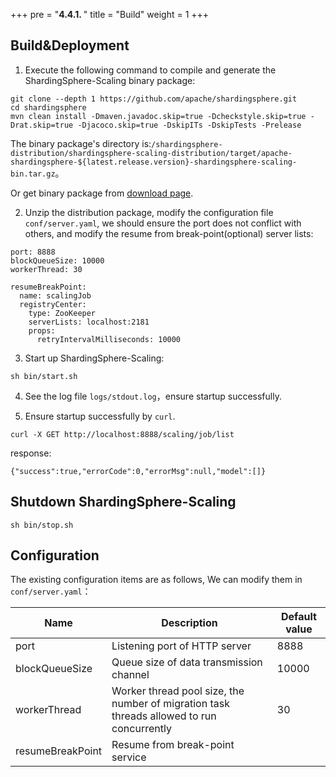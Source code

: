 +++
pre = "<b>4.4.1. </b>"
title = "Build"
weight = 1
+++

## Build&Deployment

1. Execute the following command to compile and generate the ShardingSphere-Scaling binary package:

```
git clone --depth 1 https://github.com/apache/shardingsphere.git
cd shardingsphere
mvn clean install -Dmaven.javadoc.skip=true -Dcheckstyle.skip=true -Drat.skip=true -Djacoco.skip=true -DskipITs -DskipTests -Prelease
```

The binary package's directory is:`/shardingsphere-distribution/shardingsphere-scaling-distribution/target/apache-shardingsphere-${latest.release.version}-shardingsphere-scaling-bin.tar.gz`。

Or get binary package from [download page]( https://shardingsphere.apache.org/document/current/en/downloads/ ).

2. Unzip the distribution package, modify the configuration file `conf/server.yaml`, we should ensure the port does not conflict with others, and modify the resume from break-point(optional) server lists:

```
port: 8888
blockQueueSize: 10000
workerThread: 30

resumeBreakPoint:
  name: scalingJob
  registryCenter:
    type: ZooKeeper
    serverLists: localhost:2181
    props:
      retryIntervalMilliseconds: 10000
```

3. Start up ShardingSphere-Scaling:

```
sh bin/start.sh
```

4. See the log file `logs/stdout.log`，ensure startup successfully.

5. Ensure startup successfully by `curl`.

```
curl -X GET http://localhost:8888/scaling/job/list
```

response:

```
{"success":true,"errorCode":0,"errorMsg":null,"model":[]}
```

## Shutdown ShardingSphere-Scaling
   
 ```
 sh bin/stop.sh
 ```
 
## Configuration

 The existing configuration items are as follows, We can modify them in `conf/server.yaml`：
 
| Name           | Description                                                                               | Default value |
| -------------- | ----------------------------------------------------------------------------------------- | ------------- |
| port           | Listening port of HTTP server                                                             | 8888          |
| blockQueueSize | Queue size of data transmission channel                                                   | 10000         |
| workerThread   | Worker thread pool size, the number of migration task threads allowed to run concurrently | 30            |
| resumeBreakPoint   | Resume from break-point service                                                       |               |
